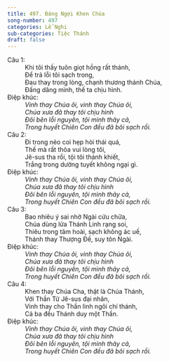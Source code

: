 ```yaml
---
title: 497. Đáng Ngợi Khen Chúa
song-number: 497
categories: Lễ Nghi
sub-categories: Tiệc Thánh
draft: false
---
```

<dl><dt>Câu 1:</dt><dd data-verse="1">Khi tôi thấy tuôn giọt hồng rất thánh, <br/>Để trả lỗi tôi sạch trong, <br/>Đau thay trong lòng, chạnh thương thánh Chúa, <br/>Đấng dâng mình, thế ta chịu hình. </dd><dt>Điệp khúc:</dt><dd data-chorus="1"><em>Vinh thay Chúa ôi, vinh thay Chúa ôi, <br/>Chúa xưa đã thay tôi chịu hình <br/>Đôi bên lỗi nguyên, tội mình thảy cả, <br/>Trong huyết Chiên Con đều đã bôi sạch rồi. </em></dd><dt>Câu 2:</dt><dd data-verse="2">Đi trong nẻo coi hẹp hòi thái quá, <br/>Thế mà rất thỏa vui lòng tôi, <br/>Jê-sus tha rồi, tội tôi thánh khiết, <br/>Trắng trong dường tuyết không ngại gì. </dd><dt>Điệp khúc:</dt><dd data-chorus="1"><em>Vinh thay Chúa ôi, vinh thay Chúa ôi, <br/>Chúa xưa đã thay tôi chịu hình <br/>Đôi bên lỗi nguyên, tội mình thảy cả, <br/>Trong huyết Chiên Con đều đã bôi sạch rồi. </em></dd><dt>Câu 3:</dt><dd data-verse="3">Bao nhiêu ý sai nhờ Ngài cứu chữa, <br/>Chúa dùng lửa Thánh Linh rạng soi, <br/>Thiêu trong tâm hoài, sạch không ác uế, <br/>Thánh thay Thượng Đế, suy tôn Ngài. </dd><dt>Điệp khúc:</dt><dd data-chorus="1"><em>Vinh thay Chúa ôi, vinh thay Chúa ôi, <br/>Chúa xưa đã thay tôi chịu hình <br/>Đôi bên lỗi nguyên, tội mình thảy cả, <br/>Trong huyết Chiên Con đều đã bôi sạch rồi. </em></dd><dt>Câu 4:</dt><dd data-verse="4"> Khen thay Chúa Cha, thật là Chúa Thánh, <br/>Với Thần Tử Jê-sus đại nhân, <br/>Vinh thay cho Thần linh ngôi chí thánh, <br/>Cả ba đều Thánh duy một Thần. </dd><dt>Điệp khúc:</dt><dd data-chorus="1"><em>Vinh thay Chúa ôi, vinh thay Chúa ôi, <br/>Chúa xưa đã thay tôi chịu hình <br/>Đôi bên lỗi nguyên, tội mình thảy cả, <br/>Trong huyết Chiên Con đều đã bôi sạch rồi. </em></dd></dl>